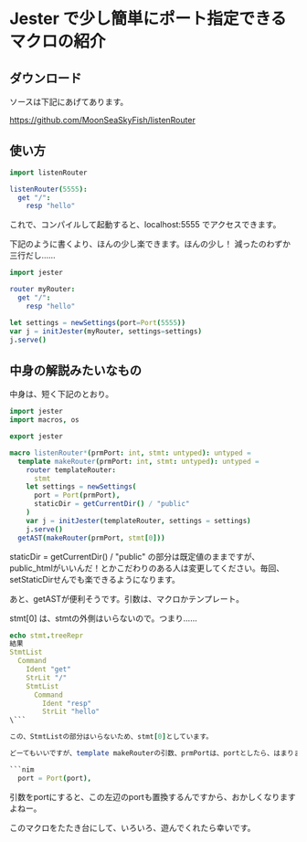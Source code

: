 # Jester で少し簡単にポート指定できるマクロの紹介

## ダウンロード
ソースは下記にあげてあります。

https://github.com/MoonSeaSkyFish/listenRouter

## 使い方

```nim
import listenRouter

listenRouter(5555):
  get "/":
    resp "hello"
```

これで、コンパイルして起動すると、localhost:5555 でアクセスできます。

下記のように書くより、ほんの少し楽できます。ほんの少し！ 減ったのわずか三行だし……

```nim
import jester

router myRouter:
  get "/":
    resp "hello"

let settings = newSettings(port=Port(5555))
var j = initJester(myRouter, settings=settings)
j.serve()
```

## 中身の解説みたいなもの

中身は、短く下記のとおり。


```nim
import jester
import macros, os

export jester

macro listenRouter*(prmPort: int, stmt: untyped): untyped =
  template makeRouter(prmPort: int, stmt: untyped): untyped =
    router templateRouter:
      stmt
    let settings = newSettings(
      port = Port(prmPort),
      staticDir = getCurrentDir() / "public"
    )
    var j = initJester(templateRouter, settings = settings)
    j.serve()
  getAST(makeRouter(prmPort, stmt[0]))
```

staticDir = getCurrentDir() / "public" の部分は既定値のままですが、public_htmlがいいんだ！とかこだわりのある人は変更してください。毎回、setStaticDirせんでも楽できるようになります。

あと、getASTが便利そうです。引数は、マクロかテンプレート。

stmt[0] は、stmtの外側はいらないので。つまり……

```nim
echo stmt.treeRepr
結果
StmtList
  Command
    Ident "get"
    StrLit "/"
    StmtList
      Command
        Ident "resp"
        StrLit "hello"
\```

この、StmtListの部分はいらないため、stmt[0]としています。

どーてもいいですが、template makeRouterの引数、prmPortは、portとしたら、はまりました。冷静になって考えてみれば、テンプレートなのだから当たり前なのですが……

```nim
  port = Port(port),
```

引数をportにすると、この左辺のportも置換するんですから、おかしくなりますよねー。

このマクロをたたき台にして、いろいろ、遊んでくれたら幸いです。



